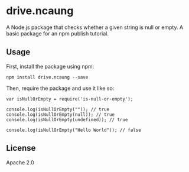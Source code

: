 # drive.ncaung

A Node.js package that checks whether a given string is null or empty. A basic package for an npm publish tutorial.

## Usage

First, install the package using npm:

    npm install drive.ncaung --save

Then, require the package and use it like so:

    var isNullOrEmpty = require('is-null-or-empty');

    console.log(isNullOrEmpty("")); // true
    console.log(isNullOrEmpty(null)); // true
    console.log(isNullOrEmpty(undefined)); // true

    console.log(isNullOrEmpty("Hello World")); // false

## License

Apache 2.0
